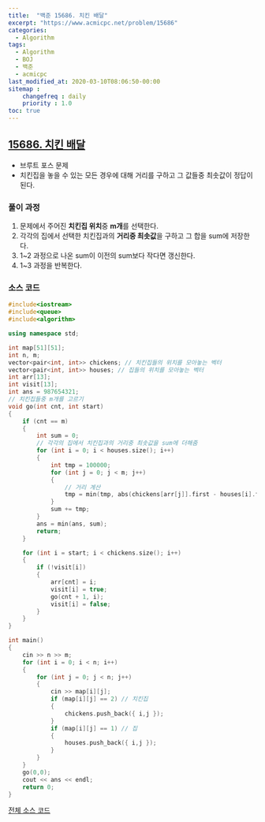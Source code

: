 ```yaml
---
title:  "백준 15686. 치킨 배달"
excerpt: "https://www.acmicpc.net/problem/15686"
categories:
  - Algorithm
tags:
  - Algorithm
  - BOJ
  - 백준
  - acmicpc
last_modified_at: 2020-03-10T08:06:50-00:00
sitemap :
    changefreq : daily
    priority : 1.0
toc: true
---
```


## [15686. 치킨 배달](https://www.acmicpc.net/problem/15686)
- 브루트 포스 문제
- 치킨집을 놓을 수 있는 모든 경우에 대해 거리를 구하고 그 값들중 최솟값이 정답이 된다.

### 풀이 과정
1. 문제에서 주어진 **치킨집 위치**중 **m개**를 선택한다.
2. 각각의 집에서 선택한 치킨집과의 **거리중 최솟값**을 구하고 그 합을 sum에 저장한다.
3. 1~2 과정으로 나온 sum이 이전의 sum보다 작다면 갱신한다.
4. 1~3 과정을 반복한다.

### 소스 코드
```cpp
#include<iostream>
#include<queue>
#include<algorithm>

using namespace std;

int map[51][51];
int n, m;
vector<pair<int, int>> chickens; // 치킨집들의 위치를 모아놓는 벡터
vector<pair<int, int>> houses; // 집들의 위치를 모아놓는 벡터
int arr[13];
int visit[13];
int ans = 987654321;
// 치킨집들중 m개를 고르기
void go(int cnt, int start)
{
    if (cnt == m)
    {
        int sum = 0;
        // 각각의 집에서 치킨집과의 거리중 최솟값을 sum에 더해줌
        for (int i = 0; i < houses.size(); i++)
        {
            int tmp = 100000;
            for (int j = 0; j < m; j++)
            {
                // 거리 계산
                tmp = min(tmp, abs(chickens[arr[j]].first - houses[i].first) + abs(chickens[arr[j]].second - houses[i].second));
            }
            sum += tmp;
        }
        ans = min(ans, sum);
        return;
    }

    for (int i = start; i < chickens.size(); i++)
    {
        if (!visit[i])
        {
            arr[cnt] = i;
            visit[i] = true;
            go(cnt + 1, i);
            visit[i] = false;
        }
    }
}

int main()
{
    cin >> n >> m;
    for (int i = 0; i < n; i++)
    {
        for (int j = 0; j < n; j++)
        {
            cin >> map[i][j];
            if (map[i][j] == 2) // 치킨집
            {
                chickens.push_back({ i,j });
            }
            if (map[i][j] == 1) // 집
            {
                houses.push_back({ i,j });
            }
        }
    }
    go(0,0);
    cout << ans << endl;
    return 0;
}
```

[전체 소스 코드](https://github.com/tdm1223/Algorithm/blob/master/acmicpc.net/source/15686.cpp)